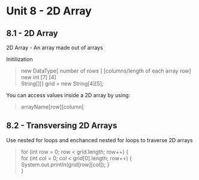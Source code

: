 # Unit 8 - 2D Array

## 8.1 - 2D Array
2D Array - An array made out of arrays      

Initilization
> new DataType[ number of rows ] [columns/length of each array row]     
new int [7] [4]     
String[][] grid = new String[4][5];

You can access values inside a 2D array by using:
> arrayName[row][column]


## 8.2 - Transversing 2D Arrays
Use nested for loops and enchanced nested for loops to traverse 2D arrays

> for (int row = 0; row < grid.length; row++) {       
    for (int col = 0; col < grid[0].length; row++) {        
        System.out.println(grid[row][col]);
    }      
}
